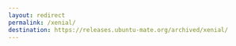 ```yaml
---
layout: redirect
permalink: /xenial/
destination: https://releases.ubuntu-mate.org/archived/xenial/
---
```

